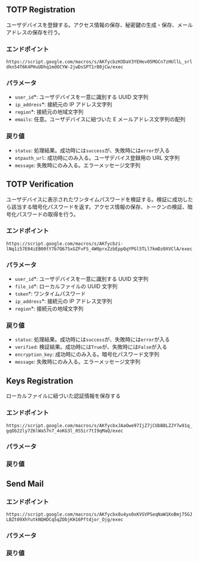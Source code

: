 ## TOTP Registration
ユーザデバイスを登録する。アクセス情報の保存、秘密鍵の生成・保存、メールアドレスの保存を行う。
### エンドポイント
`https://script.google.com/macros/s/AKfycbzH3DaV3YEHev05MGCn7zHUllL_srldkn54T6K4PHuUDhq1mdOCYW-2jwDsSPT1rB0jCw/exec`
### パラメータ
+ `user_id`*: ユーザデバイスを一意に識別する UUID 文字列
+ `ip_address`*: 接続元の IP アドレス文字列
+ `region`*: 接続元の地域文字列
+ `emails`: 任意。ユーザデバイスに紐づいた E メールアドレス文字列の配列
### 戻り値
+ `status`: 処理結果。成功時には`success`が、失敗時には`error`が入る
+ `otpauth_url`: 成功時にのみ入る。ユーザデバイス登録用の URL 文字列
+ `message`: 失敗時にのみ入る。エラーメッセージ文字列

## TOTP Verification
ユーザデバイスに表示されたワンタイムパスワードを検証する。検証に成功したら該当する暗号化パスワードを返す。アクセス情報の保存、トークンの検証、暗号化パスワードの取得を行う。
### エンドポイント
`https://script.google.com/macros/s/AKfycbzi-lNq1i57E04iEB00tY7b7Q67SxGZFvFS_4W0prxZzbEppQqYPGl5TLl7kmDz0XVClA/exec`
### パラメータ
+ `user_id`*: ユーザデバイスを一意に識別する UUID 文字列
+ `file_id`*: ローカルファイルの UUID 文字列
+ `token`*: ワンタイムパスワード
+ `ip_address`*: 接続元の IP アドレス文字列
+ `region`*: 接続元の地域文字列
### 戻り値
+ `status`: 処理結果。成功時には`success`が、失敗時には`error`が入る
+ `verified`: 検証結果。成功時には`True`が、失敗時には`False`が入る
+ `encryption_key`: 成功時にのみ入る。暗号化パスワード文字列
+ `message`: 失敗時にのみ入る。エラーメッセージ文字列

## Keys Registration
ローカルファイルに紐づいた認証情報を保存する
### エンドポイント
`https://script.google.com/macros/s/AKfycbxJAaOwe97IjZ7jCUbB8LZJY7w91q_gqOb22ly7Z6lWaS7n7_4oKG3l_0S5ir7tI9qMaQ/exec`
### パラメータ
### 戻り値

## Send Mail
### エンドポイント
`https://script.google.com/macros/s/AKfycbx8u4yx0xKVSVPSeqNaW1KoBmj75GJLBZt09XhYutkNQHDCq5qZObjKH16Pftdjor_Ojg/exec`
### パラメータ
### 戻り値